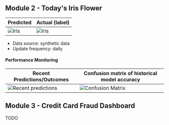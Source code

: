 
## Module 2 - Today's Iris Flower 

| Predicted | Actual (label)
|--------|------- 
| ![Iris]([https://raw.githubusercontent.com/wanghaochen-whc/Software-Development-Technologies/refs/heads/main/assets/latest_iris.png](https://raw.githubusercontent.com/Wanghaochen-whc/Lab-3/refs/heads/gh-pages/assets/latest_iris.png)) | ![Iris](https://raw.githubusercontent.com/wanghaochen-whc/Software-Development-Technologies/refs/heads/main/assets/actual_iris.png) 

 * Data source: synthetic data
 * Update frequency: daily

#### Performance Monitoring 

| Recent Predictions/Outcomes | Confusion matrix of historical model accuracy 
|--------|------- 
| ![Recent predictions](https://raw.githubusercontent.com/wanghaochen-whc/Software-Development-Technologies/refs/heads/main/assets/df_recent.png) | ![Confusion Matrix](https://raw.githubusercontent.com/wanghaochen-whc/Software-Development-Technologies/refs/heads/main/assets/confusion_matrix.png)


## Module 3 - Credit Card Fraud Dashboard


TODO

